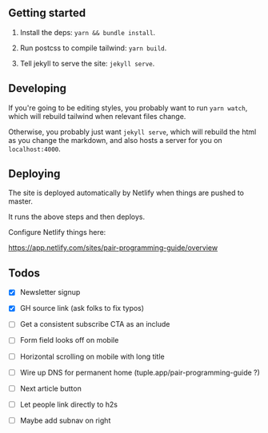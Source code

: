 ## Getting started

1. Install the deps: `yarn && bundle install`.

2. Run postcss to compile tailwind: `yarn build`.

3. Tell jekyll to serve the site: `jekyll serve`.


## Developing

If you're going to be editing styles, you probably want to run `yarn watch`,
which will rebuild tailwind when relevant files change.

Otherwise, you probably just want `jekyll serve`, which will rebuild the html
as you change the markdown, and also hosts a server for you on
`localhost:4000`.

## Deploying

The site is deployed automatically by Netlify when things are pushed to master.

It runs the above steps and then deploys.

Configure Netlify things here:

https://app.netlify.com/sites/pair-programming-guide/overview

## Todos

- [x] Newsletter signup
- [x] GH source link (ask folks to fix typos)
- [ ] Get a consistent subscribe CTA as an include
- [ ] Form field looks off on mobile
- [ ] Horizontal scrolling on mobile with long title
- [ ] Wire up DNS for permanent home (tuple.app/pair-programming-guide ?)
- [ ] Next article button
- [ ] Let people link directly to h2s
- [ ] Maybe add subnav on right

